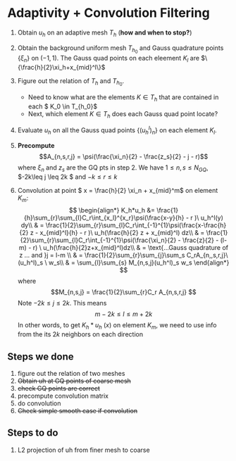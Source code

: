 # Adaptivity + Convolution Filtering

1. Obtain $u_h$ on an adaptive mesh $T_h$ (__how and when to stop?__)
2. Obtain the background uniform mesh $T_{h_0}$ and Gauss quadrature points $\{\xi_n\}$ on $(-1,1)$. The Gauss quad points on each eleement $K_l$ are $\{\frac{h}{2}\xi_h+x_{mid}^l\}$
3. Figure out the relation of $T_h$ and $T_{h_0}$. 
    * Need to know what are the elements $K \in T_h$ that are contained in each $ K_0 \in T_{h_0}$
    * Next, which element $K \in T_h$ does each Gauss quad point locate?
4. Evaluate $u_h$ on all the Gauss quad points  $\{(u_h^l)_n\}$ on each element $K_l$. 
5. **Precompute** 
$$A_{n,s,r,j} = \psi(\frac{\xi_n}{2} - \frac{z_s}{2} - j - r)$$
where $\xi_n$ and $z_s$ are the GQ pts in step 2. We have $1\leq n,s \leq N_{GQ}$, $-2k\leq j \leq 2k $ and $-k\leq r\leq k$

5. Convolution at point $ x = \frac{h}{2} \xi_n + x_{mid}^m$ on element $K_m$: 
$$
 \begin{align*}
 K_h*u_h &= \frac{1}{h}\sum_{r}\sum_{l}C_r\int_{x_l}^{x_r}\psi(\frac{x-y}{h} - r )\ u_h^l(y) dy\\
 & = \frac{1}{2}\sum_{r}\sum_{l}C_r\int_{-1}^{1}\psi(\frac{x-\frac{h}{2} z - x_{mid}^l}{h} - r )\ u_h(\frac{h}{2} z + x_{mid}^l)  dz\\
 & = \frac{1}{2}\sum_{r}\sum_{l}C_r\int_{-1}^{1}\psi(\frac{\xi_n}{2} - \frac{z}{2} - (l-m) - r) \ u_h(\frac{h}{2}z+x_{mid}^l)dz\\
 & = \text{...Gauss quadrature of z ... and }j = l-m \\
 & = \frac{1}{2}\sum_{r}\sum_{j}\sum_s C_rA_{n,,s,r,j}\ (u_h^l)_s \ w_s\\
 & = \sum_{l}\sum_{s} M_{n,s,j}(u_h^l)_s w_s
 \end{align*}
 $$
 where $$M_{n,s,j} = \frac{1}{2}\sum_{r}C_r A_{n,s,r,j} $$
 Note $-2k \leq j \leq 2k$. This means $$ m-2k\leq l\leq m+2k $$
 In other words, to get $K_h*u_h \ (x)$ on element $K_m$, we need to use info from the its $2k$ neighbors on each direction

 

## Steps we done
1. figure out the relation of two meshes 
2. ~~Obtain uh at GQ points of coarse mesh~~
3. ~~check GQ points are correct~~
4. precompute convolution matrix
5. do convolution 
2. ~~Check simple smooth case if convolution~~


## Steps to do
1. L2 projection of uh from finer mesh to coarse


 